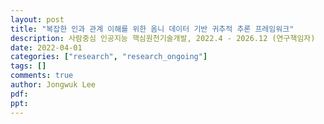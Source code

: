 ```yaml
---
layout: post
title: "복잡한 인과 관계 이해를 위한 옴니 데이터 기반 귀추적 추론 프레임워크"
description: 사람중심 인공지능 핵심원천기술개발, 2022.4 - 2026.12 (연구책임자)
date: 2022-04-01
categories: ["research", "research_ongoing"]
tags: []
comments: true
author: Jongwuk Lee
pdf:
ppt:
---
```

